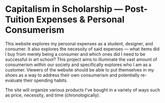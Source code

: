 # Capitalism in Scholarship — Post-Tuition Expenses & Personal Consumerism
This website explores my personal expenses as a student, designer, and consumer. It also explores the necessity of said expenses — what items did I buy from merely being a consumer and which ones did I need to be successful in art school? This project aims to illuminate the vast amount of consumerism within our society and specifically explores who I am as a customer. Viewers of the website should be able to put themselves in my shoes as a way to address their own consumerism and potentially re-evaluate their spending habits.

The site will organize various products I've bought in a variety of ways such as price, necessity, and time (chronologically).
